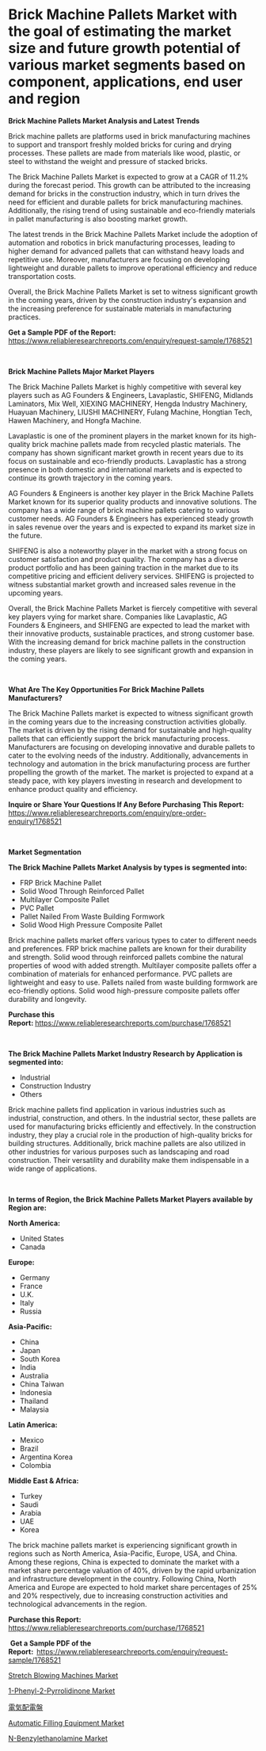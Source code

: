 <p><h1>Brick Machine Pallets Market with the goal of estimating the market size and future growth potential of various market segments based on component, applications, end user and region</h1></p><p><strong>Brick Machine Pallets Market Analysis and Latest Trends</strong></p>
<p><p>Brick machine pallets are platforms used in brick manufacturing machines to support and transport freshly molded bricks for curing and drying processes. These pallets are made from materials like wood, plastic, or steel to withstand the weight and pressure of stacked bricks.</p><p>The Brick Machine Pallets Market is expected to grow at a CAGR of 11.2% during the forecast period. This growth can be attributed to the increasing demand for bricks in the construction industry, which in turn drives the need for efficient and durable pallets for brick manufacturing machines. Additionally, the rising trend of using sustainable and eco-friendly materials in pallet manufacturing is also boosting market growth.</p><p>The latest trends in the Brick Machine Pallets Market include the adoption of automation and robotics in brick manufacturing processes, leading to higher demand for advanced pallets that can withstand heavy loads and repetitive use. Moreover, manufacturers are focusing on developing lightweight and durable pallets to improve operational efficiency and reduce transportation costs.</p><p>Overall, the Brick Machine Pallets Market is set to witness significant growth in the coming years, driven by the construction industry's expansion and the increasing preference for sustainable materials in manufacturing practices.</p></p>
<p><strong>Get a Sample PDF of the Report:&nbsp;</strong> <a href="https://www.reliableresearchreports.com/enquiry/request-sample/1768521">https://www.reliableresearchreports.com/enquiry/request-sample/1768521</a></p>
<p>&nbsp;</p>
<p><strong>Brick Machine Pallets Major Market Players</strong></p>
<p><p>The Brick Machine Pallets Market is highly competitive with several key players such as AG Founders & Engineers, Lavaplastic, SHIFENG, Midlands Laminators, Mix Well, XIEXING MACHINERY, Hengda Industry Machinery, Huayuan Machinery, LIUSHI MACHINERY, Fulang Machine, Hongtian Tech, Hawen Machinery, and Hongfa Machine. </p><p>Lavaplastic is one of the prominent players in the market known for its high-quality brick machine pallets made from recycled plastic materials. The company has shown significant market growth in recent years due to its focus on sustainable and eco-friendly products. Lavaplastic has a strong presence in both domestic and international markets and is expected to continue its growth trajectory in the coming years.</p><p>AG Founders & Engineers is another key player in the Brick Machine Pallets Market known for its superior quality products and innovative solutions. The company has a wide range of brick machine pallets catering to various customer needs. AG Founders & Engineers has experienced steady growth in sales revenue over the years and is expected to expand its market size in the future.</p><p>SHIFENG is also a noteworthy player in the market with a strong focus on customer satisfaction and product quality. The company has a diverse product portfolio and has been gaining traction in the market due to its competitive pricing and efficient delivery services. SHIFENG is projected to witness substantial market growth and increased sales revenue in the upcoming years.</p><p>Overall, the Brick Machine Pallets Market is fiercely competitive with several key players vying for market share. Companies like Lavaplastic, AG Founders & Engineers, and SHIFENG are expected to lead the market with their innovative products, sustainable practices, and strong customer base. With the increasing demand for brick machine pallets in the construction industry, these players are likely to see significant growth and expansion in the coming years.</p></p>
<p>&nbsp;</p>
<p><strong>What Are The Key Opportunities For Brick Machine Pallets Manufacturers?</strong></p>
<p><p>The Brick Machine Pallets market is expected to witness significant growth in the coming years due to the increasing construction activities globally. The market is driven by the rising demand for sustainable and high-quality pallets that can efficiently support the brick manufacturing process. Manufacturers are focusing on developing innovative and durable pallets to cater to the evolving needs of the industry. Additionally, advancements in technology and automation in the brick manufacturing process are further propelling the growth of the market. The market is projected to expand at a steady pace, with key players investing in research and development to enhance product quality and efficiency.</p></p>
<p><strong>Inquire or Share Your Questions If Any Before Purchasing This Report:</strong> <a href="https://www.reliableresearchreports.com/enquiry/pre-order-enquiry/1768521">https://www.reliableresearchreports.com/enquiry/pre-order-enquiry/1768521</a></p>
<p>&nbsp;</p>
<p><strong>Market Segmentation</strong></p>
<p><strong>The Brick Machine Pallets Market Analysis by types is segmented into:</strong></p>
<p><ul><li>FRP Brick Machine Pallet</li><li>Solid Wood Through Reinforced Pallet</li><li>Multilayer Composite Pallet</li><li>PVC Pallet</li><li>Pallet Nailed From Waste Building Formwork</li><li>Solid Wood High Pressure Composite Pallet</li></ul></p>
<p><p>Brick machine pallets market offers various types to cater to different needs and preferences. FRP brick machine pallets are known for their durability and strength. Solid wood through reinforced pallets combine the natural properties of wood with added strength. Multilayer composite pallets offer a combination of materials for enhanced performance. PVC pallets are lightweight and easy to use. Pallets nailed from waste building formwork are eco-friendly options. Solid wood high-pressure composite pallets offer durability and longevity.</p></p>
<p><strong>Purchase this Report:&nbsp;</strong><a href="https://www.reliableresearchreports.com/purchase/1768521">https://www.reliableresearchreports.com/purchase/1768521</a></p>
<p>&nbsp;</p>
<p><strong>The Brick Machine Pallets Market Industry Research by Application is segmented into:</strong></p>
<p><ul><li>Industrial</li><li>Construction Industry</li><li>Others</li></ul></p>
<p><p>Brick machine pallets find application in various industries such as industrial, construction, and others. In the industrial sector, these pallets are used for manufacturing bricks efficiently and effectively. In the construction industry, they play a crucial role in the production of high-quality bricks for building structures. Additionally, brick machine pallets are also utilized in other industries for various purposes such as landscaping and road construction. Their versatility and durability make them indispensable in a wide range of applications.</p></p>
<p>&nbsp;</p>
<p><strong>In terms of Region, the Brick Machine Pallets Market Players available by Region are:</strong></p>
<p>
    <p> <strong> North America: </strong>
        <ul>
            <li>United States</li>
            <li>Canada</li>
        </ul>
        </p> 
    <p> <strong> Europe: </strong>
        <ul>
            <li>Germany</li>
            <li>France</li>
            <li>U.K.</li>
            <li>Italy</li>
            <li>Russia</li>
        </ul>
        </p> 
    <p> <strong> Asia-Pacific: </strong>
        <ul>
            <li>China</li>
            <li>Japan</li>
            <li>South Korea</li>
            <li>India</li>
            <li>Australia</li>
            <li>China Taiwan</li>
            <li>Indonesia</li>
            <li>Thailand</li>
            <li>Malaysia</li>
        </ul>
        </p> 
    <p> <strong> Latin America: </strong>
        <ul>
            <li>Mexico</li>
            <li>Brazil</li>
            <li>Argentina Korea</li>
            <li>Colombia</li>
        </ul>
        </p> 
    <p> <strong> Middle East & Africa: </strong>
        <ul>
            <li>Turkey</li>
            <li>Saudi</li>
            <li>Arabia</li>
            <li>UAE</li>
            <li>Korea</li>
        </ul>
    </p>
    </p>
<p><p>The brick machine pallets market is experiencing significant growth in regions such as North America, Asia-Pacific, Europe, USA, and China. Among these regions, China is expected to dominate the market with a market share percentage valuation of 40%, driven by the rapid urbanization and infrastructure development in the country. Following China, North America and Europe are expected to hold market share percentages of 25% and 20% respectively, due to increasing construction activities and technological advancements in the region.</p></p>
<p><strong>Purchase this Report: </strong><a href="https://www.reliableresearchreports.com/purchase/1768521">https://www.reliableresearchreports.com/purchase/1768521</a></p>
<p>&nbsp;<strong>Get a Sample PDF of the Report:&nbsp;&nbsp;</strong><a href="https://www.reliableresearchreports.com/enquiry/request-sample/1768521">https://www.reliableresearchreports.com/enquiry/request-sample/1768521</a></p>
<p><strong></strong></p>
<p><p><a href="https://issuu.com/reportprime-2/docs/stretch-blowing-machines-market-size-2030.pptx">Stretch Blowing Machines Market</a></p><p><a href="https://github.com/Sarissaschmalingtr6fz2739/Market-Research-Report-List-1/blob/main/1-phenyl-2-pyrrolidinone-market.md">1-Phenyl-2-Pyrrolidinone Market</a></p><p><a href="https://github.com/dzy793153605/Market-Research-Report-List-1/blob/main/1101795825.md">電気配電盤</a></p><p><a href="https://issuu.com/reportprime-2/docs/automatic-filling-equipment-market-size-2030.pptx">Automatic Filling Equipment Market</a></p><p><a href="https://github.com/WillieWoodard/Market-Research-Report-List-3/blob/main/n-benzylethanolamine-market.md">N-Benzylethanolamine Market</a></p></p>